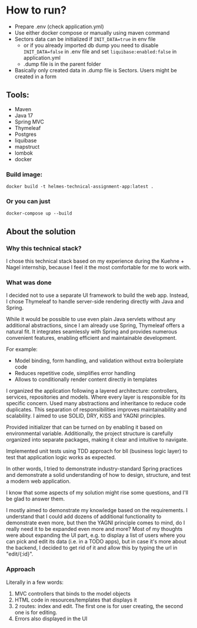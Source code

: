 # How to run?
- Prepare .env (check application.yml)
- Use either docker compose or manually using maven command
- Sectors data can be initialized if ```INIT_DATA=true``` in env file
  - or if you already imported db dump you need to disable ```INIT_DATA=false``` in .env file and set ```liquibase:enabled:false``` in application.yml
  - .dump file is in the parent folder
- Basically only created data in .dump file is Sectors. Users might be created in a form

## Tools:
- Maven
- Java 17
- Spring MVC
- Thymeleaf
- Postgres 
- liquibase
- mapstruct
- lombok
- docker

### Build image:
```
docker build -t helmes-technical-assignment-app:latest .
```
### Or you can just
```
docker-compose up --build
```

## About the solution
### Why this technical stack?
I chose this technical stack based on my experience during the Kuehne + Nagel internship, because I feel it the most comfortable for me to work with.

### What was done
I decided not to use a separate UI framework to build the web app. Instead, I chose Thymeleaf to handle server-side rendering directly with Java and Spring.

While it would be possible to use even plain Java servlets without any additional abstractions, since I am already use Spring, Thymeleaf offers a natural fit.
It integrates seamlessly with Spring and provides numerous convenient features, enabling efficient and maintainable development.

For example:
- Model binding, form handling, and validation without extra boilerplate code
- Reduces repetitive code, simplifies error handling
- Allows to conditionally render content directly in templates

I organized the application following a layered architecture: controllers, services, repositories and models. Where every layer is
responsible for its specific concern. Used many abstractions and inheritance to reduce code duplicates. This separation of responsibilities improves maintainability and scalability.
I aimed to use SOLID, DRY, KISS and YAGNI principles.

Provided initializer that can be turned on by enabling it based on environmental variable. Additionally, the project structure is carefully organized into separate packages, making it clear and intuitive to navigate.

Implemented unit tests using TDD approach for bll (business logic layer) to test that application logic works as expected.

In other words, I tried to demonstrate industry-standard Spring practices and demonstrate a solid understanding of how to design, structure, and test a modern web application.

I know that some aspects of my solution might rise some questions, and I'll be glad to answer them.

I mostly aimed to demonstrate my knowledge based on the requirements. I understand that I could add dozens of additional functionality to demonstrate even more,
but then the YAGNI principle comes to mind, do I really need it to be expanded even more and more?
Most of my thoughts were about expanding the UI part, e.g. to display a list of users where you can pick and edit its data (i.e. in a TODO apps),
but in case it's more about the backend, I decided to get rid of it and allow this by typing the url in "edit/{:id}".

### Approach
Literally in a few words:
1. MVC controllers that binds to the model objects
2. HTML code in resources/templates that displays it
3. 2 routes: index and edit. The first one is for user creating, the second one is for editing.
4. Errors also displayed in the UI
